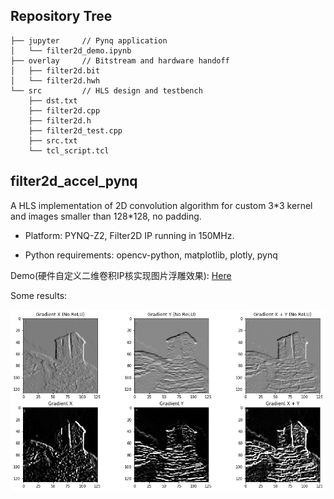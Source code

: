 
## Repository Tree

```
├── jupyter     // Pynq application
│   └── filter2d_demo.ipynb
├── overlay     // Bitstream and hardware handoff
│   ├── filter2d.bit
│   └── filter2d.hwh
└── src         // HLS design and testbench
    ├── dst.txt
    ├── filter2d.cpp
    ├── filter2d.h
    ├── filter2d_test.cpp
    ├── src.txt
    └── tcl_script.tcl
```
    
## filter2d_accel_pynq

A HLS implementation of 2D convolution algorithm for custom 3\*3 kernel and images smaller than 128\*128, no padding.

- Platform: PYNQ-Z2, Filter2D IP running in 150MHz.

- Python requirements: opencv-python, matplotlib, plotly, pynq

Demo(硬件自定义二维卷积IP核实现图片浮雕效果): [Here](./jupyter/filter2d_demo.ipynb)

Some results: 

![](./demo.png)

